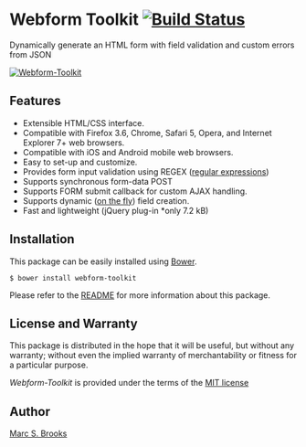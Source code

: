 # Webform Toolkit [<img src="https://travis-ci.org/nuxy/Webform-Toolkit.svg?branch=legacy" alt="Build Status" />](https://travis-ci.org/nuxy/Webform-Toolkit)

Dynamically generate an HTML form with field validation and custom errors from JSON

[<img src="https://nuxy.github.io/Webform-Toolkit/preview.jpg" alt="Webform-Toolkit" />](https://nuxy.github.io/Webform-Toolkit)

## Features

- Extensible HTML/CSS interface.
- Compatible with Firefox 3.6, Chrome, Safari 5, Opera, and Internet Explorer 7+ web browsers.
- Compatible with iOS and Android mobile web browsers.
- Easy to set-up and customize.
- Provides form input validation using REGEX ([regular expressions](http://www.regular-expressions.info/reference.html))
- Supports synchronous form-data POST
- Supports FORM submit callback for custom AJAX handling.
- Supports dynamic ([on the fly](https://nuxy.github.io/Webform-Toolkit/#methods)) field creation.
- Fast and lightweight (jQuery plug-in *only 7.2 kB)

## Installation

This package can be easily installed using [Bower](http://bower.io).

    $ bower install webform-toolkit

Please refer to the [README](https://nuxy.github.io/Webform-Toolkit) for more information about this package.

## License and Warranty

This package is distributed in the hope that it will be useful, but without any warranty; without even the implied warranty of merchantability or fitness for a particular purpose.

_Webform-Toolkit_ is provided under the terms of the [MIT license](http://www.opensource.org/licenses/mit-license.php)

## Author

[Marc S. Brooks](https://github.com/nuxy)
